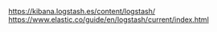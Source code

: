 https://kibana.logstash.es/content/logstash/
https://www.elastic.co/guide/en/logstash/current/index.html